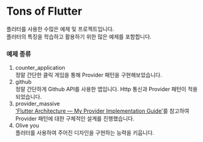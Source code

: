 # Tons of Flutter
플러터를 사용한 수많은 예제 및 프로젝트입니다.  
플러터의 특징을 학습하고 활용하기 위한 많은 예제를 포함합니다.

### 예제 종류
1. counter_application  
   정말 간단한 클릭 게임을 통해 Provider 패턴을 구현해보았습니다.
2. github  
   정말 간단하게 Github API를 사용한 앱입니다.
   Http 통신과 Provider 패턴이 적용되었습니다.
3. provider_massive  
   ['Flutter Architecture — My Provider Implementation Guide'](https://medium.com/flutter-community/flutter-architecture-provider-implementation-guide-d33133a9a4e8)를 참고하여 Provider 패턴에 대한 구체적인 설계를 진행했습니다.
4. Olive you  
    플러터를 사용하여 주어진 디자인을 구현하는 능력을 키웁니다.


